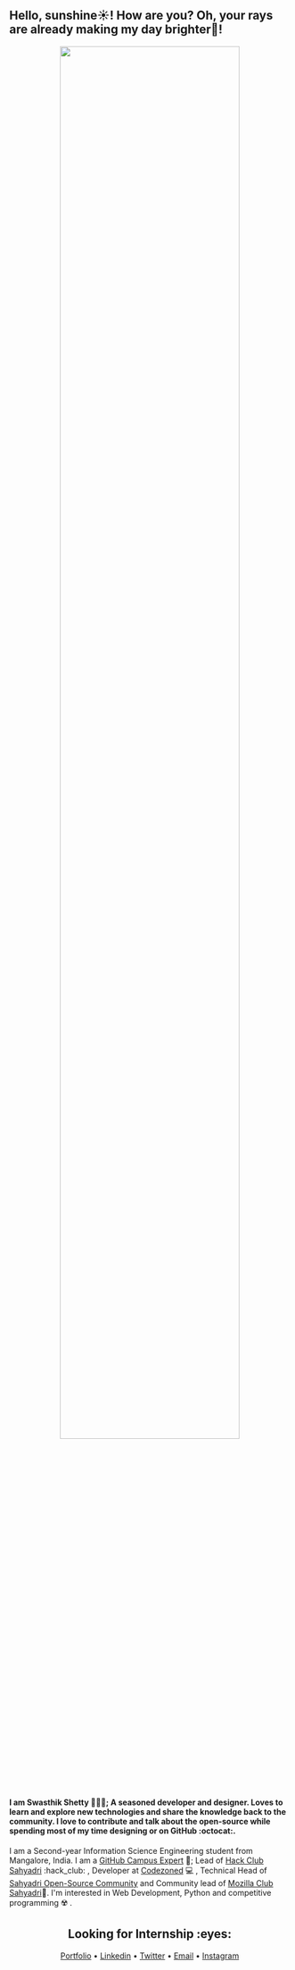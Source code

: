 <h2 style="text-align:left">Hello, sunshine☀️!  How are you? Oh, your rays are already making my day brighter🌈!</h3>
<div align="center">
  <img src="https://media.giphy.com/media/xT9IgG50Fb7Mi0prBC/giphy.gif" width="80%"/>
 </div>
<h4>I am <strong>Swasthik Shetty</strong> 👨🏻‍💻; A seasoned developer and designer. Loves to learn and explore new technologies and share the knowledge back to the community. I love to contribute and talk about the open-source while spending most of my time designing or on GitHub :octocat:.</h4>

I am a Second-year Information Science Engineering student from Mangalore, India. I am a [GitHub Campus Expert](https://githubcampus.expert/swaaz/) 🚩; Lead of [Hack Club Sahyadri](https://hackclub.com/) :hack_club: , Developer at [Codezoned](http://codezoned.com/) 💻 , Technical Head of [Sahyadri Open-Source Community](https://sosc.org.in/) and Community lead of [Mozilla Club Sahyadri](https://mozilla-sahyadri.netlify.app/)🔰. I'm interested in Web Development, Python and competitive programming ☢️ . </h4>

<!--START_SECTION:waka-->
<!--END_SECTION:waka-->

<h2 align="center"><strong>Looking for Internship :eyes:</strong></h2>
<p align="center">
  <a href="https://www.swaaz.me/">Portfolio</a> • 
  <a href="https://www.linkedin.com/in/swasthik-shetty-b50928174/">Linkedin</a> • 
  <a href="https://twitter.com/Swaaz07">Twitter</a> • 
  <a href="mailto:swaasthik.shetty07@gmail.com">Email</a> • 
  <a href="https://www.instagram.com/_swaaz_/?hl=en">Instagram</a> 
  
</p>



<!-- **Looking for Internship** is a ✨ _special_ ✨ repository be11cause its `README.md` (this file) appears on your GitHub profile.

Here are some ideas to get you started:

- 🔭 I’m currently working on ...
- 🌱 I’m currently learning ...
- 👯 I’m looking to collaborate on ...
- 🤔 I’m looking for help with ...
- 💬 Ask me about ...
- 📫 How to reach me: ...
- 😄 Pronouns: ...
- ⚡ Fun fact: ...
 -->
